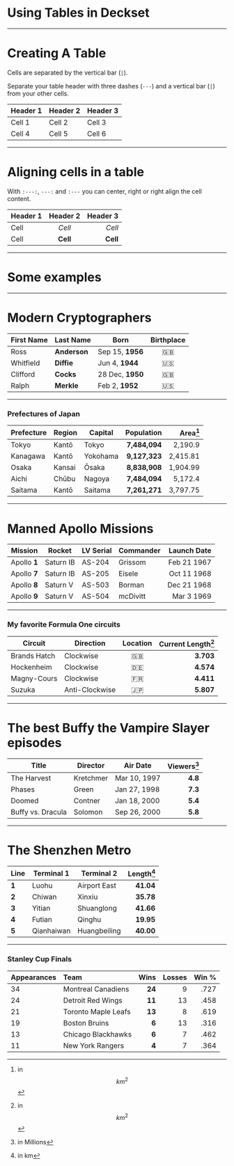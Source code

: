 
# Using Tables in Deckset

---


# Creating A Table

Cells are separated by the vertical bar (`|`).

Separate your table header with three dashes (`---`) and a vertical bar (`|`) from your other cells.

Header 1|Header 2|Header 3
---|---|---
Cell 1 | Cell 2 | Cell 3
Cell 4 | Cell 5 | Cell 6

---

# Aligning cells in a table

With `:---:`, `---:` and `:---` you can center, right or right align the cell content.

  Header 1 |    Header 2   |   Header 3   |
-----------| :-----------: | -----------: |
Cell       |     _Cell_    |     *Cell*
Cell       |   **Cell**    |     __Cell__

---

# Some examples

---

# Modern Cryptographers

First Name | Last Name | Born | Birthplace
---|---|---|:---:
Ross | **Anderson** | Sep 15, **1956** | :gb:
Whitfield | **Diffie** | Jun 4, **1944** | :us:
Clifford | **Cocks** | 28 Dec, **1950** | :gb:
Ralph | **Merkle** | Feb 2, **1952** | :us:

---

### Prefectures of Japan

| Prefecture | Region  | Capital  | Population    | Area[^1]
| ---------- | --------| -------- | ------------: | ------------:
| Tokyo      | Kantō   | Tokyo    | **7,484,094** | 2,190.9
| Kanagawa   | Kantō   | Yokohama | **9,127,323** | 2,415.81
| Osaka      | Kansai  | Ōsaka    | **8,838,908** | 1,904.99
| Aichi      | Chūbu   | Nagoya   | **7,484,094** | 5,172.4
| Saitama    | Kantō   | Saitama  | **7,261,271** | 3,797.75

[^1]: in $$ km^2$$

---

# Manned Apollo Missions

Mission | Rocket | LV Serial | Commander | Launch Date
---|---|---|---|---:
Apollo **1** | Saturn IB | AS-204 | Grissom | Feb 21 1967
Apollo **7** | Saturn IB | AS-205 | Eisele | Oct 11 1968
Apollo **8** | Saturn V | AS-503 | Borman | Dec 21 1968
Apollo **9** | Saturn V | AS-504 | mcDivitt | Mar 3 1969

---

### My favorite Formula One circuits

Circuit | Direction | Location | Current Length[^1]
---|---|:---:|---:
Brands Hatch | Clockwise | :gb: | **3.703**
Hockenheim | Clockwise | :de: | **4.574**
Magny-Cours | Clockwise | :fr: | **4.411**
Suzuka | Anti-Clockwise | :jp: | **5.807**

[^1]: in km

---

# The best Buffy the Vampire Slayer episodes

Title | Director | Air Date | Viewers[^2]
---|---|---|---:
The Harvest | Kretchmer | Mar 10, 1997 | **4.8**
Phases | Green | Jan 27, 1998 | **7.3**
Doomed | Contner | Jan 18, 2000 | **5.4**
Buffy vs. Dracula | Solomon | Sep 26, 2000 | **5.8**

[^2]: in Millions

---

# The Shenzhen Metro

Line | Terminal 1 | Terminal 2 | Length[^3]
---|---|---|---:
**1** | Luohu | Airport East | **41.04**
**2** | Chiwan | Xinxiu | **35.78**
**3** | Yitian | Shuanglong | **41.66**
**4** | Futian | Qinghu | **19.95**
**5** | Qianhaiwan | Huangbeiling | **40.00**

[^3]: in km

---

### Stanley Cup Finals

Appearances | Team | **Wins** | Losses | Win %
:---|:---|---:|---:|---:
34 | Montreal Canadiens | **24** | 9 | .727
24 | Detroit Red Wings | **11** | 13 | .458
21 | Toronto Maple Leafs | **13** | 8 | .619
19 | Boston Bruins | **6** | 13 | .316
13 | Chicago Blackhawks | **6** | 7 | .462
11 | New York Rangers | **4** | 7 | .364
